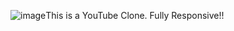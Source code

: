 ![image](https://github.com/user-attachments/assets/8b6d3b4a-1d52-47f8-bb39-1c605936dcb3)This is a YouTube Clone. Fully Responsive!!





